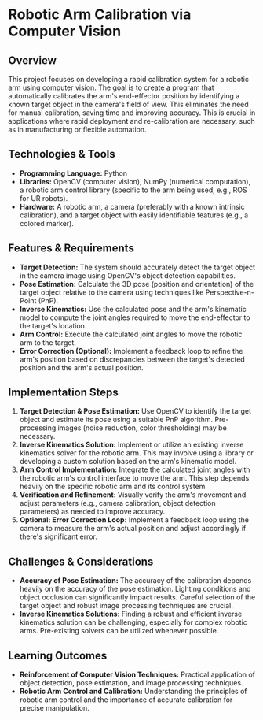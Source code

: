 # Robotic Arm Calibration via Computer Vision

## Overview
This project focuses on developing a rapid calibration system for a robotic arm using computer vision.  The goal is to create a program that automatically calibrates the arm's end-effector position by identifying a known target object in the camera's field of view.  This eliminates the need for manual calibration, saving time and improving accuracy.  This is crucial in applications where rapid deployment and re-calibration are necessary, such as in manufacturing or flexible automation.

## Technologies & Tools
- **Programming Language:** Python
- **Libraries:** OpenCV (computer vision), NumPy (numerical computation), a robotic arm control library (specific to the arm being used, e.g., ROS for UR robots).
- **Hardware:** A robotic arm, a camera (preferably with a known intrinsic calibration), and a target object with easily identifiable features (e.g., a colored marker).


## Features & Requirements
- **Target Detection:**  The system should accurately detect the target object in the camera image using OpenCV's object detection capabilities.
- **Pose Estimation:**  Calculate the 3D pose (position and orientation) of the target object relative to the camera using techniques like Perspective-n-Point (PnP).
- **Inverse Kinematics:** Use the calculated pose and the arm's kinematic model to compute the joint angles required to move the end-effector to the target's location.
- **Arm Control:** Execute the calculated joint angles to move the robotic arm to the target.
- **Error Correction (Optional):** Implement a feedback loop to refine the arm's position based on discrepancies between the target's detected position and the arm's actual position.


## Implementation Steps
1. **Target Detection & Pose Estimation:** Use OpenCV to identify the target object and estimate its pose using a suitable PnP algorithm.  Pre-processing images (noise reduction, color thresholding) may be necessary.
2. **Inverse Kinematics Solution:** Implement or utilize an existing inverse kinematics solver for the robotic arm.  This may involve using a library or developing a custom solution based on the arm's kinematic model.
3. **Arm Control Implementation:** Integrate the calculated joint angles with the robotic arm's control interface to move the arm. This step depends heavily on the specific robotic arm and its control system.
4. **Verification and Refinement:** Visually verify the arm's movement and adjust parameters (e.g., camera calibration, object detection parameters) as needed to improve accuracy.
5. **Optional: Error Correction Loop:** Implement a feedback loop using the camera to measure the arm's actual position and adjust accordingly if there's significant error.


## Challenges & Considerations
- **Accuracy of Pose Estimation:** The accuracy of the calibration depends heavily on the accuracy of the pose estimation.  Lighting conditions and object occlusion can significantly impact results.  Careful selection of the target object and robust image processing techniques are crucial.
- **Inverse Kinematics Solutions:** Finding a robust and efficient inverse kinematics solution can be challenging, especially for complex robotic arms. Pre-existing solvers can be utilized whenever possible.


## Learning Outcomes
- **Reinforcement of Computer Vision Techniques:**  Practical application of object detection, pose estimation, and image processing techniques.
- **Robotic Arm Control and Calibration:** Understanding the principles of robotic arm control and the importance of accurate calibration for precise manipulation.

